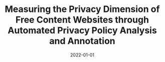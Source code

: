 ---
title: "Measuring the Privacy Dimension of Free Content Websites through Automated Privacy Policy Analysis and Annotation"
collection: publications
permalink: /publication/2022-01-01-Measuring-the-Privacy-Dimension-of-Free-Content-Websites-through-Automated-Privacy-Policy-Analysis-and-Annotation
date: 2022-01-01
venue: 'In the proceedings of Companion of The Web Conference 2022, Virtual Event / Lyon, France, April 25 - 29, 2022'
link: 'https://doi.org/10.1145/3487553.3524663'
citation: ' Abdulrahman Alabduljabbar,  David Mohaisen, &quot;Measuring the Privacy Dimension of Free Content Websites through Automated Privacy Policy Analysis and Annotation.&quot; In the proceedings of Companion of The Web Conference, Virtual Event / Lyon, France, 2022.'
---